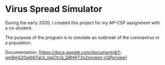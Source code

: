 # Virus Spread Simulator

During the early 2020, I created this project for my AP-CSP assignment with a co-student. 

The purpose of the program is to simulate an outbreak of the coronavirus in a population.

Documentation: [https://docs.google.com/document/d/1-qm9mS2Ge6i6TaUI_mpCtcQ_QRHKT3s2nnvbot-cQPs/view]
